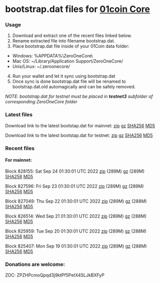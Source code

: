 # bootstrap.dat files for [01coin Core](https://01coin.io)

### Usage

1. Download and extract one of the recent files linked below.
2. Rename extracted file into filename bootstrap.dat.
3. Place bootstrap.dat file inside of your 01Coin data folder:
 - Windows: %APPDATA%\ZeroOneCore\
 - Mac OS: ~/Library/Application Support/ZeroOneCore/
 - Unix/Linux: ~/.zeroonecore/
4. Run your wallet and let it sync using bootstrap.dat
5. Once sync is done bootstrap.dat file will be renamed to bootstrap.dat.old automagically and can be safely removed.

_NOTE: bootstrap.dat for testnet must be placed in **testnet3** subfolder of corresponding ZeroOneCore folder_

### Latest files
Download link to the latest bootstap.dat for mainnet: [zip](https://files.01coin.io/mainnet/bootstrap.dat.zip) [gz](https://files.01coin.io/mainnet/bootstrap.dat.tar.gz) [SHA256](https://files.01coin.io/mainnet/sha256.txt) [MD5](https://files.01coin.io/mainnet/md5.txt)

Download link to the latest bootstap.dat for testnet: [zip](https://files.01coin.io/testnet/bootstrap.dat.zip) [gz](https://files.01coin.io/testnet/bootstrap.dat.tar.gz) [SHA256](https://files.01coin.io/testnet/sha256.txt) [MD5](https://files.01coin.io/testnet/md5.txt)

### Recent files

#### For mainnet:

Block 828155: Sat Sep 24 01:30:01 UTC 2022 [zip](https://files.01coin.io/mainnet/2022-09-24/bootstrap.dat.zip) (289M) [gz](https://files.01coin.io/mainnet/2022-09-24/bootstrap.dat.tar.gz) (289M) [SHA256](https://files.01coin.io/mainnet/2022-09-24/sha256.txt) [MD5](https://files.01coin.io/mainnet/2022-09-24/md5.txt)

Block 827596: Fri Sep 23 01:30:01 UTC 2022 [zip](https://files.01coin.io/mainnet/2022-09-23/bootstrap.dat.zip) (289M) [gz](https://files.01coin.io/mainnet/2022-09-23/bootstrap.dat.tar.gz) (289M) [SHA256](https://files.01coin.io/mainnet/2022-09-23/sha256.txt) [MD5](https://files.01coin.io/mainnet/2022-09-23/md5.txt)

Block 827049: Thu Sep 22 01:30:01 UTC 2022 [zip](https://files.01coin.io/mainnet/2022-09-22/bootstrap.dat.zip) (289M) [gz](https://files.01coin.io/mainnet/2022-09-22/bootstrap.dat.tar.gz) (288M) [SHA256](https://files.01coin.io/mainnet/2022-09-22/sha256.txt) [MD5](https://files.01coin.io/mainnet/2022-09-22/md5.txt)

Block 826514: Wed Sep 21 01:30:01 UTC 2022 [zip](https://files.01coin.io/mainnet/2022-09-21/bootstrap.dat.zip) (289M) [gz](https://files.01coin.io/mainnet/2022-09-21/bootstrap.dat.tar.gz) (288M) [SHA256](https://files.01coin.io/mainnet/2022-09-21/sha256.txt) [MD5](https://files.01coin.io/mainnet/2022-09-21/md5.txt)

Block 825959: Tue Sep 20 01:30:01 UTC 2022 [zip](https://files.01coin.io/mainnet/2022-09-20/bootstrap.dat.zip) (289M) [gz](https://files.01coin.io/mainnet/2022-09-20/bootstrap.dat.tar.gz) (288M) [SHA256](https://files.01coin.io/mainnet/2022-09-20/sha256.txt) [MD5](https://files.01coin.io/mainnet/2022-09-20/md5.txt)

Block 825407: Mon Sep 19 01:30:01 UTC 2022 [zip](https://files.01coin.io/mainnet/2022-09-19/bootstrap.dat.zip) (289M) [gz](https://files.01coin.io/mainnet/2022-09-19/bootstrap.dat.tar.gz) (288M) [SHA256](https://files.01coin.io/mainnet/2022-09-19/sha256.txt) [MD5](https://files.01coin.io/mainnet/2022-09-19/md5.txt)


### Donations are welcome:

ZOC: ZPZHPcmoQpqd3j9ktPf5PetX4SLJkBXFyP
